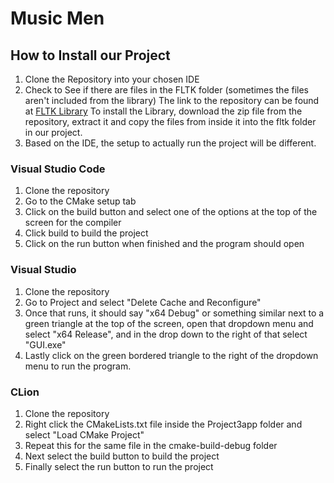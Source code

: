 # Music Men

## How to Install our Project

1. Clone the Repository into your chosen IDE
2. Check to See if there are files in the FLTK folder (sometimes the files aren't included from the library)
The link to the repository can be found at [FLTK Library](https://github.com/fltk/fltk/tree/a6651e10ffc1753945faf8de0192cf74effc80d8)
To install the Library, download the zip file from the repository, extract it and copy the files from inside it into the fltk folder in our project.
3. Based on the IDE, the setup to actually run the project will be different.
  ### Visual Studio Code
   1. Clone the repository
   2. Go to the CMake setup tab
   3. Click on the build button and select one of the options at the top of the screen for the compiler
   4. Click build to build the project
   5. Click on the run button when finished and the program should open
  ### Visual Studio
   1. Clone the repository
   2. Go to Project and select "Delete Cache and Reconfigure"
   3. Once that runs, it should say "x64 Debug" or something similar next to a green triangle at the top of the screen, open that dropdown menu and select "x64 Release", and in the drop down to the right of that select "GUI.exe"
   4. Lastly click on the green bordered triangle to the right of the dropdown menu to run the program.
  ### CLion
   1. Clone the repository
   2. Right click the CMakeLists.txt file inside the Project3app folder and select "Load CMake Project"
   3. Repeat this for the same file in the cmake-build-debug folder
   4. Next select the build button to build the project
   5. Finally select the run button to run the project
